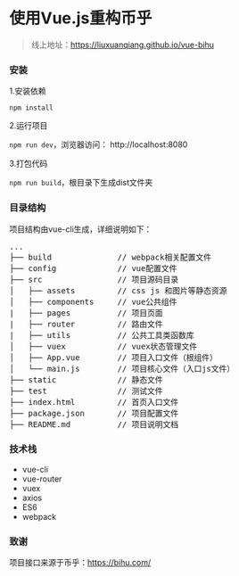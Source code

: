 # 使用Vue.js重构币乎

> 线上地址：https://liuxuanqiang.github.io/vue-bihu

### 安装

1.安装依赖

```npm install```

2.运行项目

```npm run dev```，浏览器访问： http://localhost:8080


3.打包代码

```npm run build```，根目录下生成dist文件夹

### 目录结构
项目结构由vue-cli生成，详细说明如下：
<pre>
...       
├── build              // webpack相关配置文件
├── config             // vue配置文件
├── src                // 项目源码目录
│   ├── assets         // css js 和图片等静态资源
│   ├── components     // vue公共组件
|   ├── pages          // 项目页面
|   ├── router         // 路由文件
|   ├── utils          // 公共工具类函数库
│   ├── vuex           // vuex状态管理文件
│   ├── App.vue        // 项目入口文件（根组件）
│   └── main.js        // 项目核心文件（入口js文件）
├── static             // 静态文件
├── test               // 测试文件
├── index.html         // 首页入口文件
├── package.json       // 项目配置文件
├── README.md          // 项目说明文档
</pre>

### 技术栈

* vue-cli
* vue-router
* vuex
* axios
* ES6
* webpack

### 致谢
项目接口来源于币乎：https://bihu.com/
